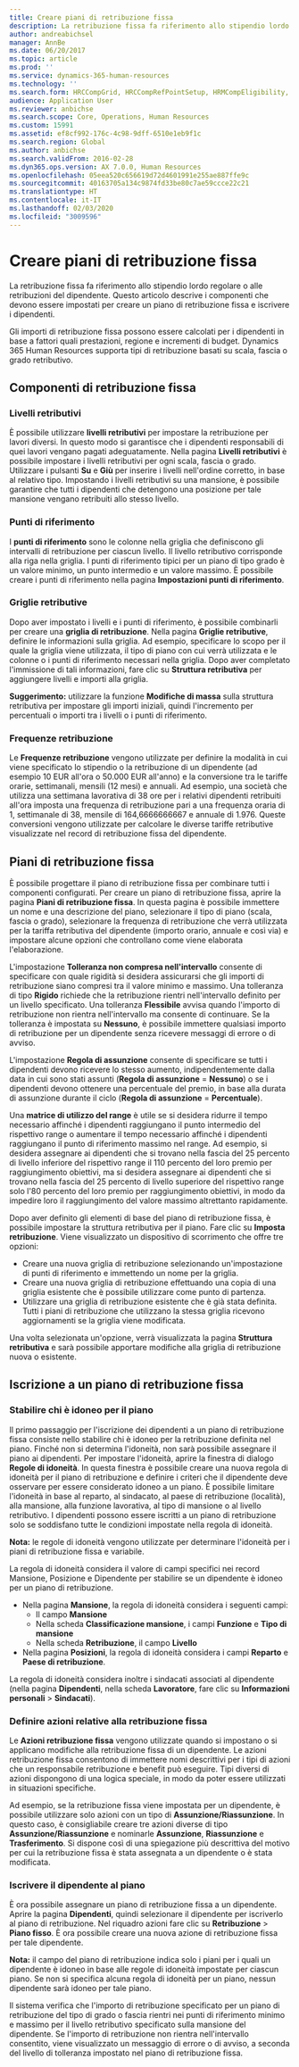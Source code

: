```yaml
---
title: Creare piani di retribuzione fissa
description: La retribuzione fissa fa riferimento allo stipendio lordo regolare o alle retribuzioni del dipendente. Questo articolo descrive i componenti che devono essere impostati per creare un piano di retribuzione fissa e iscrivere i dipendenti.
author: andreabichsel
manager: AnnBe
ms.date: 06/20/2017
ms.topic: article
ms.prod: ''
ms.service: dynamics-365-human-resources
ms.technology: ''
ms.search.form: HRCCompGrid, HRCCompRefPointSetup, HRMCompEligibility, HRMCompEvent, HRMFixedCompPlanTable
audience: Application User
ms.reviewer: anbichse
ms.search.scope: Core, Operations, Human Resources
ms.custom: 15991
ms.assetid: ef8cf992-176c-4c98-9dff-6510e1eb9f1c
ms.search.region: Global
ms.author: anbichse
ms.search.validFrom: 2016-02-28
ms.dyn365.ops.version: AX 7.0.0, Human Resources
ms.openlocfilehash: 05eea520c656619d72d4601991e255ae887ffe9c
ms.sourcegitcommit: 40163705a134c9874fd33be80c7ae59ccce22c21
ms.translationtype: HT
ms.contentlocale: it-IT
ms.lasthandoff: 02/03/2020
ms.locfileid: "3009596"
---
```

# <a name="create-a-fixed-compensation-plans"></a>Creare piani di retribuzione fissa

La retribuzione fissa fa riferimento allo stipendio lordo regolare o alle retribuzioni del dipendente. Questo articolo descrive i componenti che devono essere impostati per creare un piano di retribuzione fissa e iscrivere i dipendenti.

Gli importi di retribuzione fissa possono essere calcolati per i dipendenti in base a fattori quali prestazioni, regione e incrementi di budget. Dynamics 365 Human Resources supporta tipi di retribuzione basati su scala, fascia o grado retributivo.

## <a name="fixed-compensation-components"></a>Componenti di retribuzione fissa
### <a name="compensation-levels"></a>Livelli retributivi

È possibile utilizzare **livelli retributivi** per impostare la retribuzione per lavori diversi. In questo modo si garantisce che i dipendenti responsabili di quei lavori vengano pagati adeguatamente. Nella pagina **Livelli retributivi** è possibile impostare i livelli retributivi per ogni scala, fascia o grado. Utilizzare i pulsanti **Su** e **Giù** per inserire i livelli nell'ordine corretto, in base al relativo tipo. Impostando i livelli retributivi su una mansione, è possibile garantire che tutti i dipendenti che detengono una posizione per tale mansione vengano retribuiti allo stesso livello.

### <a name="reference-points"></a>Punti di riferimento

I **punti di riferimento** sono le colonne nella griglia che definiscono gli intervalli di retribuzione per ciascun livello. Il livello retributivo corrisponde alla riga nella griglia. I punti di riferimento tipici per un piano di tipo grado è un valore minimo, un punto intermedio e un valore massimo. È possibile creare i punti di riferimento nella pagina **Impostazioni punti di riferimento**.

### <a name="compensation-grids"></a>Griglie retributive

Dopo aver impostato i livelli e i punti di riferimento, è possibile combinarli per creare una **griglia di retribuzione**. Nella pagina **Griglie retributive**, definire le informazioni sulla griglia. Ad esempio, specificare lo scopo per il quale la griglia viene utilizzata, il tipo di piano con cui verrà utilizzata e le colonne o i punti di riferimento necessari nella griglia. Dopo aver completato l'immissione di tali informazioni, fare clic su **Struttura retributiva** per aggiungere livelli e importi alla griglia. 

**Suggerimento:** utilizzare la funzione **Modifiche di massa** sulla struttura retributiva per impostare gli importi iniziali, quindi l'incremento per percentuali o importi tra i livelli o i punti di riferimento.

### <a name="pay-frequencies"></a>Frequenze retribuzione

Le **Frequenze retribuzione** vengono utilizzate per definire la modalità in cui viene specificato lo stipendio o la retribuzione di un dipendente (ad esempio 10 EUR all'ora o 50.000 EUR all'anno) e la conversione tra le tariffe orarie, settimanali, mensili (12 mesi) e annuali. Ad esempio, una società che utilizza una settimana lavorativa di 38 ore per i relativi dipendenti retribuiti all'ora imposta una frequenza di retribuzione pari a una frequenza oraria di 1, settimanale di 38, mensile di 164,6666666667 e annuale di 1.976. Queste conversioni vengono utilizzate per calcolare le diverse tariffe retributive visualizzate nel record di retribuzione fissa del dipendente.

## <a name="fixed-compensation-plans"></a>Piani di retribuzione fissa
È possibile progettare il piano di retribuzione fissa per combinare tutti i componenti configurati. Per creare un piano di retribuzione fissa, aprire la pagina **Piani di retribuzione fissa**. In questa pagina è possibile immettere un nome e una descrizione del piano, selezionare il tipo di piano (scala, fascia o grado), selezionare la frequenza di retribuzione che verrà utilizzata per la tariffa retributiva del dipendente (importo orario, annuale e così via) e impostare alcune opzioni che controllano come viene elaborata l'elaborazione. 

L'impostazione **Tolleranza non compresa nell'intervallo** consente di specificare con quale rigidità si desidera assicurarsi che gli importi di retribuzione siano compresi tra il valore minimo e massimo. Una tolleranza di tipo **Rigido** richiede che la retribuzione rientri nell'intervallo definito per un livello specificato. Una tolleranza **Flessibile** avvisa quando l'importo di retribuzione non rientra nell'intervallo ma consente di continuare. Se la tolleranza è impostata su **Nessuno**, è possibile immettere qualsiasi importo di retribuzione per un dipendente senza ricevere messaggi di errore o di avviso. 

L'impostazione **Regola di assunzione** consente di specificare se tutti i dipendenti devono ricevere lo stesso aumento, indipendentemente dalla data in cui sono stati assunti (**Regola di assunzione** = **Nessuno**) o se i dipendenti devono ottenere una percentuale del premio, in base alla durata di assunzione durante il ciclo (**Regola di assunzione** = **Percentuale**). 

Una **matrice di utilizzo del range** è utile se si desidera ridurre il tempo necessario affinché i dipendenti raggiungano il punto intermedio del rispettivo range o aumentare il tempo necessario affinché i dipendenti raggiungano il punto di riferimento massimo nel range. Ad esempio, si desidera assegnare ai dipendenti che si trovano nella fascia del 25 percento di livello inferiore del rispettivo range il 110 percento del loro premio per raggiungimento obiettivi, ma si desidera assegnare ai dipendenti che si trovano nella fascia del 25 percento di livello superiore del rispettivo range solo l'80 percento del loro premio per raggiungimento obiettivi, in modo da impedire loro il raggiungimento del valore massimo altrettanto rapidamente. 

Dopo aver definito gli elementi di base del piano di retribuzione fissa, è possibile impostare la struttura retributiva per il piano. Fare clic su **Imposta retribuzione**. Viene visualizzato un dispositivo di scorrimento che offre tre opzioni:

-   Creare una nuova griglia di retribuzione selezionando un'impostazione di punti di riferimento e immettendo un nome per la griglia.
-   Creare una nuova griglia di retribuzione effettuando una copia di una griglia esistente che è possibile utilizzare come punto di partenza.
-   Utilizzare una griglia di retribuzione esistente che è già stata definita. Tutti i piani di retribuzione che utilizzano la stessa griglia ricevono aggiornamenti se la griglia viene modificata.

Una volta selezionata un'opzione, verrà visualizzata la pagina **Struttura retributiva** e sarà possibile apportare modifiche alla griglia di retribuzione nuova o esistente.

## <a name="fixed-compensation-enrollment"></a>Iscrizione a un piano di retribuzione fissa
### <a name="determine-who-is-eligible-for-the-plan"></a>Stabilire chi è idoneo per il piano

Il primo passaggio per l'iscrizione dei dipendenti a un piano di retribuzione fissa consiste nello stabilire chi è idoneo per la retribuzione definita nel piano. Finché non si determina l'idoneità, non sarà possibile assegnare il piano ai dipendenti. Per impostare l'idoneità, aprire la finestra di dialogo **Regole di idoneità**. In questa finestra è possibile creare una nuova regola di idoneità per il piano di retribuzione e definire i criteri che il dipendente deve osservare per essere considerato idoneo a un piano. È possibile limitare l'idoneità in base al reparto, al sindacato, al paese di retribuzione (località), alla mansione, alla funzione lavorativa, al tipo di mansione o al livello retributivo. I dipendenti possono essere iscritti a un piano di retribuzione solo se soddisfano tutte le condizioni impostate nella regola di idoneità. 

**Nota:** le regole di idoneità vengono utilizzate per determinare l'idoneità per i piani di retribuzione fissa e variabile. 

La regola di idoneità considera il valore di campi specifici nei record Mansione, Posizione e Dipendente per stabilire se un dipendente è idoneo per un piano di retribuzione.

-   Nella pagina **Mansione**, la regola di idoneità considera i seguenti campi:
    -   Il campo **Mansione**
    -   Nella scheda **Classificazione mansione**, i campi **Funzione** e **Tipo di mansione**
    -   Nella scheda **Retribuzione**, il campo **Livello**
-   Nella pagina **Posizioni**, la regola di idoneità considera i campi **Reparto** e **Paese di retribuzione**.

La regola di idoneità considera inoltre i sindacati associati al dipendente (nella pagina **Dipendenti**, nella scheda **Lavoratore**, fare clic su **Informazioni personali** &gt; **Sindacati**).

### <a name="define-fixed-compensation-actions"></a>Definire azioni relative alla retribuzione fissa

Le **Azioni retribuzione fissa** vengono utilizzate quando si impostano o si applicano modifiche alla retribuzione fissa di un dipendente. Le azioni retribuzione fissa consentono di immettere nomi descrittivi per i tipi di azioni che un responsabile retribuzione e benefit può eseguire. Tipi diversi di azioni dispongono di una logica speciale, in modo da poter essere utilizzati in situazioni specifiche. 

Ad esempio, se la retribuzione fissa viene impostata per un dipendente, è possibile utilizzare solo azioni con un tipo di **Assunzione/Riassunzione**. In questo caso, è consigliabile creare tre azioni diverse di tipo **Assunzione/Riassunzione** e nominarle **Assunzione**, **Riassunzione** e **Trasferimento**. Si dispone così di una spiegazione più descrittiva del motivo per cui la retribuzione fissa è stata assegnata a un dipendente o è stata modificata.

### <a name="enroll-the-employee"></a>Iscrivere il dipendente al piano

È ora possibile assegnare un piano di retribuzione fissa a un dipendente. Aprire la pagina **Dipendenti**, quindi selezionare il dipendente per iscriverlo al piano di retribuzione. Nel riquadro azioni fare clic su **Retribuzione** &gt; **Piano fisso**. È ora possibile creare una nuova azione di retribuzione fissa per tale dipendente. 

**Nota:** il campo del piano di retribuzione indica solo i piani per i quali un dipendente è idoneo in base alle regole di idoneità impostate per ciascun piano. Se non si specifica alcuna regola di idoneità per un piano, nessun dipendente sarà idoneo per tale piano. 

Il sistema verifica che l'importo di retribuzione specificato per un piano di retribuzione del tipo di grado o fascia rientri nei punti di riferimento minimo e massimo per il livello retributivo specificato sulla mansione del dipendente. Se l'importo di retribuzione non rientra nell'intervallo consentito, viene visualizzato un messaggio di errore o di avviso, a seconda del livello di tolleranza impostato nel piano di retribuzione fissa.

